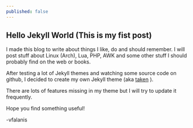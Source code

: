 ```yaml
---
published: false
---
```

## Hello Jekyll World (This is my fist post)

I made this blog to write about things I like, do and should remember. I will post stuff about Linux (Arch), Lua, PHP, AWK and some other stuff I should probably find on the web or books.

After testing a lot of Jekyll themes and watching some source code on github, I decided to create my own Jekyll theme (aka [taken](https://github.com/vfalanis/taken) ). 

There are lots of features missing in my theme but I will try to update it frequently.

Hope you find something useful!

-vfalanis


